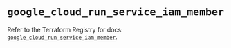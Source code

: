 # `google_cloud_run_service_iam_member`

Refer to the Terraform Registry for docs: [`google_cloud_run_service_iam_member`](https://registry.terraform.io/providers/hashicorp/google/5.21.0/docs/resources/cloud_run_service_iam_member).
